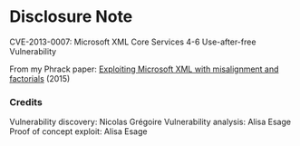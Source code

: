 # Disclosure Note

CVE-2013-0007: Microsoft XML Core Services 4-6 Use-after-free Vulnerability

From my Phrack paper: [Exploiting Microsoft XML with misalignment and factorials](http://phrack.org/issues/69/10.html) (2015)

### Credits

Vulnerability discovery: Nicolas Grégoire
Vulnerability analysis: Alisa Esage
Proof of concept exploit: Alisa Esage